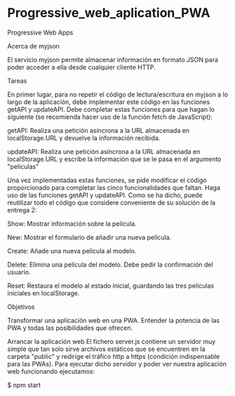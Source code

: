 # Progressive_web_aplication_PWA
Progressive Web Apps

Acerca de myjson

El servicio myjson permite almacenar información en formato JSON para poder acceder a ella desde cualquier cliente HTTP.

Tareas

En primer lugar, para no repetir el código de lectura/escritura en myjson a lo largo de la aplicación, debe implementar este código en las funciones getAPI y updateAPI. Debe completar estas funciones para que hagan lo siguiente (se recomienda hacer uso de la función fetch de JavaScript):

getAPI: Realiza una petición asíncrona a la URL almacenada en localStorage.URL y devuelve la información recibida.

updateAPI: Realiza une petición asíncrona a la URL almacenada en localStorage.URL y escribe la información que se le pasa en el argumento "peliculas"

Una vez implementadas estas funciones, se pide modificar el código proporcionado para completar las cinco funcionalidades que faltan. Haga uso de las funciones getAPI y updateAPI. Como se ha dicho, puede reutilizar todo el código que considere conveniente de su solución de la entrega 2:

Show: Mostrar información sobre la película.

New: Mostrar el formulario de añadir una nueva película.

Create: Añade una nueva película al modelo.

Delete: Elimina una película del modelo. Debe pedir la confirmación del usuario.

Reset: Restaura el modelo al estado inicial, guardando las tres películas iniciales en localStorage.

Objetivos

Transformar una aplicación web en una PWA. Entender la potencia de las PWA y todas las posibilidades que ofrecen.

Arrancar la aplicación web El fichero server.js contiene un servidor muy simple que tan solo sirve archivos estáticos que se encuentren en la carpeta "public" y redirige el tráfico http a https (condición indispensable para las PWAs). Para ejecutar dicho servidor y poder ver nuestra aplicación web funcionando ejecutamos:

$ npm start
